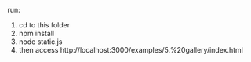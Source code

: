 
run:

1. cd to this folder
2. npm install
3. node static.js 
4. then access http://localhost:3000/examples/5.%20gallery/index.html
